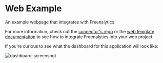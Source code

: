 # Web Example

An example webpage that integrates with Freenalytics.

For more information, check out the [connector's repo](https://github.com/freenalytics/freenalytics-connector-web) or the [web template documentation](https://freenalytics.github.io/official-templates/web-template/) to see how to integrate Freenalytics into your web project.

If you're curious to see what the dashboard for this application will look like:

![dashboard-screenshot](https://freenalytics.github.io/assets/home/web_example.png)

